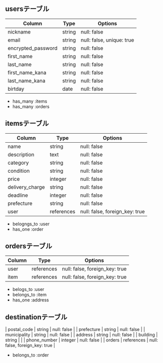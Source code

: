 ## usersテーブル

| Column             | Type    | Options                   |
|------------------- | ------- | ------------------------- |
| nickname           | string  | null: false               |
| email              | string  | null: false, unique: true |
| encrypted_password | string  | null: false               |
| first_name         | string  | null: false               |
| last_name          | string  | null: false               |
| first_name_kana    | string  | null: false               |
| last_name_kana     | string  | null: false               |
| birtday            | date    | null: false               |


- has_many :items
- has_many :orders


## itemsテーブル

| Column          | Type       | Options                        |
|---------------- | ---------- | ------------------------------ |
| name            | string     | null: false                    |
| description     | text       | null: false                    |
| category        | string     | null: false                    |
| condition       | string     | null: false                    |
| price           | integer    | null: false                    |
| delivery_charge | string     | null: false                    |
| deadline        | integer    | null: false                    |
| prefecture      | string     | null: false                    |
| user            | references | null: false, foreign_key: true |

- belogngs_to :user
- has_one :order


## ordersテーブル

| Column       | Type       | Options                        |
|------------- | ---------- | ------------------------------ |
| user         | references | null: false, foreign_key: true |
| item         | references | null: false, foreign_key: true |

- belogs_to :user
- belongs_to :item
- has_one :address


## destinationテーブル

| postal_code  | string     | null: false                    |
| prefecture   | string     | null: false                    |
| municipality | string     | null: false                    |
| address      | string     | null: false                    |
| building     | string     |                                |
| phone_number | integer    | null: false                    |
| orders       | references | null: false, foreign_key: true |

- belongs_to :order